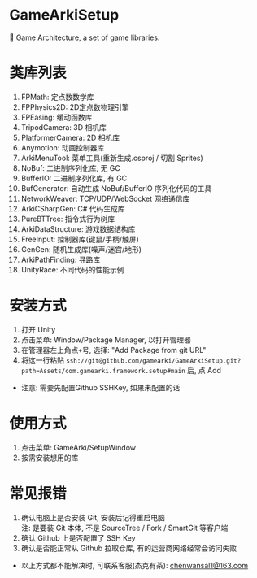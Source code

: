 # GameArkiSetup
🍔 Game Architecture, a set of game libraries.  

# 类库列表
1. FPMath: 定点数数学库  
2. FPPhysics2D: 2D定点数物理引擎  
3. FPEasing: 缓动函数库  
4. TripodCamera: 3D 相机库  
5. PlatformerCamera: 2D 相机库  
6. Anymotion: 动画控制器库  
7. ArkiMenuTool: 菜单工具(重新生成.csproj / 切割 Sprites)  
8. NoBuf: 二进制序列化库, 无 GC  
9. BufferIO: 二进制序列化库, 有 GC  
10. BufGenerator: 自动生成 NoBuf/BufferIO 序列化代码的工具  
11. NetworkWeaver: TCP/UDP/WebSocket 网络通信库  
12. ArkiCSharpGen: C# 代码生成库  
13. PureBTTree: 指令式行为树库  
14. ArkiDataStructure: 游戏数据结构库  
15. FreeInput: 控制器库(键鼠/手柄/触屏)  
16. GenGen: 随机生成库(噪声/迷宫/地形)  
17. ArkiPathFinding: 寻路库  
18. UnityRace: 不同代码的性能示例  

# 安装方式
1. 打开 Unity
2. 点击菜单: Window/Package Manager, 以打开管理器
3. 在管理器左上角点`+`号, 选择: "Add Package from git URL"
4. 将这一行粘贴 `ssh://git@github.com/gamearki/GameArkiSetup.git?path=Assets/com.gamearki.framework.setup#main` 后, 点 Add  
- 注意: 需要先配置Github SSHKey, 如果未配置的话

# 使用方式
1. 点击菜单: GameArki/SetupWindow  
2. 按需安装想用的库  

# 常见报错
1. 确认电脑上是否安装 Git, 安装后记得重启电脑  
注: 是要装 Git 本体, 不是 SourceTree / Fork / SmartGit 等客户端  
2. 确认 Github 上是否配置了 SSH Key  
3. 确认是否能正常从 Github 拉取仓库, 有的运营商网络经常会访问失败  
- 以上方式都不能解决时, 可联系客服(杰克有茶): chenwansal1@163.com  
